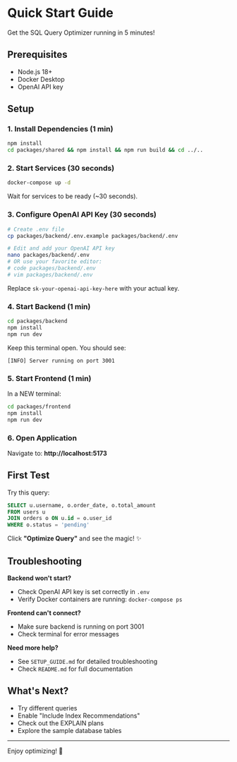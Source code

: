 # Quick Start Guide

Get the SQL Query Optimizer running in 5 minutes!

## Prerequisites

- Node.js 18+
- Docker Desktop
- OpenAI API key

## Setup

### 1. Install Dependencies (1 min)

```bash
npm install
cd packages/shared && npm install && npm run build && cd ../..
```

### 2. Start Services (30 seconds)

```bash
docker-compose up -d
```

Wait for services to be ready (~30 seconds).

### 3. Configure OpenAI API Key (30 seconds)

```bash
# Create .env file
cp packages/backend/.env.example packages/backend/.env

# Edit and add your OpenAI API key
nano packages/backend/.env
# OR use your favorite editor:
# code packages/backend/.env
# vim packages/backend/.env
```

Replace `sk-your-openai-api-key-here` with your actual key.

### 4. Start Backend (1 min)

```bash
cd packages/backend
npm install
npm run dev
```

Keep this terminal open. You should see:
```
[INFO] Server running on port 3001
```

### 5. Start Frontend (1 min)

In a NEW terminal:

```bash
cd packages/frontend
npm install
npm run dev
```

### 6. Open Application

Navigate to: **http://localhost:5173**

## First Test

Try this query:

```sql
SELECT u.username, o.order_date, o.total_amount
FROM users u
JOIN orders o ON u.id = o.user_id
WHERE o.status = 'pending'
```

Click **"Optimize Query"** and see the magic! ✨

## Troubleshooting

**Backend won't start?**
- Check OpenAI API key is set correctly in `.env`
- Verify Docker containers are running: `docker-compose ps`

**Frontend can't connect?**
- Make sure backend is running on port 3001
- Check terminal for error messages

**Need more help?**
- See `SETUP_GUIDE.md` for detailed troubleshooting
- Check `README.md` for full documentation

## What's Next?

- Try different queries
- Enable "Include Index Recommendations"
- Check out the EXPLAIN plans
- Explore the sample database tables

---

Enjoy optimizing! 🚀

